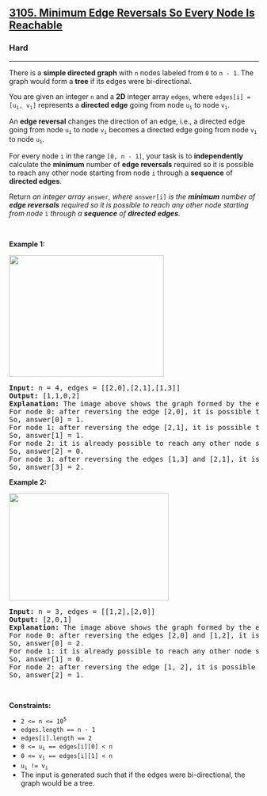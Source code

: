 <h2><a href="https://leetcode.com/problems/minimum-edge-reversals-so-every-node-is-reachable/">3105. Minimum Edge Reversals So Every Node Is Reachable</a></h2><h3>Hard</h3><hr><p>There is a <strong>simple directed graph</strong> with <code>n</code> nodes labeled from <code>0</code> to <code>n - 1</code>. The graph would form a <strong>tree</strong> if its edges were bi-directional.</p>

<p>You are given an integer <code>n</code> and a <strong>2D</strong> integer array <code>edges</code>, where <code>edges[i] = [u<sub>i</sub>, v<sub>i</sub>]</code> represents a <strong>directed edge</strong> going from node <code>u<sub>i</sub></code> to node <code>v<sub>i</sub></code>.</p>

<p>An <strong>edge reversal</strong> changes the direction of an edge, i.e., a directed edge going from node <code>u<sub>i</sub></code> to node <code>v<sub>i</sub></code> becomes a directed edge going from node <code>v<sub>i</sub></code> to node <code>u<sub>i</sub></code>.</p>

<p>For every node <code>i</code> in the range <code>[0, n - 1]</code>, your task is to <strong>independently</strong> calculate the <strong>minimum</strong> number of <strong>edge reversals</strong> required so it is possible to reach any other node starting from node <code>i</code> through a <strong>sequence</strong> of <strong>directed edges</strong>.</p>

<p>Return <em>an integer array </em><code>answer</code><em>, where </em><code>answer[i]</code><em> is the</em><em> </em> <em><strong>minimum</strong> number of <strong>edge reversals</strong> required so it is possible to reach any other node starting from node </em><code>i</code><em> through a <strong>sequence</strong> of <strong>directed edges</strong>.</em></p>

<p>&nbsp;</p>
<p><strong class="example">Example 1:</strong></p>

<p><img height="246" src="https://assets.leetcode.com/uploads/2023/08/26/image-20230826221104-3.png" width="312" /></p>

<pre>
<strong>Input:</strong> n = 4, edges = [[2,0],[2,1],[1,3]]
<strong>Output:</strong> [1,1,0,2]
<strong>Explanation:</strong> The image above shows the graph formed by the edges.
For node 0: after reversing the edge [2,0], it is possible to reach any other node starting from node 0.
So, answer[0] = 1.
For node 1: after reversing the edge [2,1], it is possible to reach any other node starting from node 1.
So, answer[1] = 1.
For node 2: it is already possible to reach any other node starting from node 2.
So, answer[2] = 0.
For node 3: after reversing the edges [1,3] and [2,1], it is possible to reach any other node starting from node 3.
So, answer[3] = 2.
</pre>

<p><strong class="example">Example 2:</strong></p>

<p><img height="217" src="https://assets.leetcode.com/uploads/2023/08/26/image-20230826225541-2.png" width="322" /></p>

<pre>
<strong>Input:</strong> n = 3, edges = [[1,2],[2,0]]
<strong>Output:</strong> [2,0,1]
<strong>Explanation:</strong> The image above shows the graph formed by the edges.
For node 0: after reversing the edges [2,0] and [1,2], it is possible to reach any other node starting from node 0.
So, answer[0] = 2.
For node 1: it is already possible to reach any other node starting from node 1.
So, answer[1] = 0.
For node 2: after reversing the edge [1, 2], it is possible to reach any other node starting from node 2.
So, answer[2] = 1.
</pre>

<p>&nbsp;</p>
<p><strong>Constraints:</strong></p>

<ul>
	<li><code>2 &lt;= n &lt;= 10<sup>5</sup></code></li>
	<li><code>edges.length == n - 1</code></li>
	<li><code>edges[i].length == 2</code></li>
	<li><code>0 &lt;= u<sub>i</sub> == edges[i][0] &lt; n</code></li>
	<li><code>0 &lt;= v<sub>i</sub> == edges[i][1] &lt; n</code></li>
	<li><code>u<sub>i</sub> != v<sub>i</sub></code></li>
	<li>The input is generated such&nbsp;that if the edges were bi-directional, the graph would be a tree.</li>
</ul>
